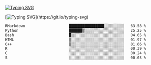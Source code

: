 [![Typing SVG](https://readme-typing-svg.demolab.com?font=Fira+Code&duration=1&pause=1000&center=true&vCenter=true&width=435&lines=Ivy+Streeter)](https://git.io/typing-svg)

[![Typing SVG](https://readme-typing-svg.demolab.com?font=Fira+Code&pause=1000&center=true&width=435&lines=Hello%2C+nice+to+meet+you!;I+am+a+researcher+in+biotech.;I+am+interested+in+bioinformatics.;I+am+self-taught+and+love+learning.;Feel+free+to+reach+out!)](https://git.io/typing-svg)
<!--START_SECTION:waka-->

```txt
RMarkdown                    ████████████████░░░░░░░░░   63.58 %
Python                       ██████▒░░░░░░░░░░░░░░░░░░   25.25 %
Bash                         █░░░░░░░░░░░░░░░░░░░░░░░░   04.65 %
HTML                         ▒░░░░░░░░░░░░░░░░░░░░░░░░   01.97 %
C++                          ▒░░░░░░░░░░░░░░░░░░░░░░░░   01.66 %
R                            ░░░░░░░░░░░░░░░░░░░░░░░░░   00.39 %
C                            ░░░░░░░░░░░░░░░░░░░░░░░░░   00.24 %
S                            ░░░░░░░░░░░░░░░░░░░░░░░░░   00.03 %
```

<!--END_SECTION:waka-->
